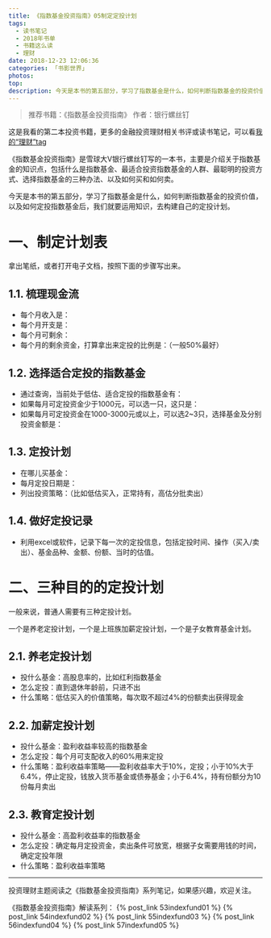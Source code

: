 ```yaml
---
title: 《指数基金投资指南》05制定定投计划
tags:
  - 读书笔记
  - 2018年书单
  - 书籍这么读
  - 理财
date: 2018-12-23 12:06:36
categories: 「书影世界」
photos:
top:
description: 今天是本书的第五部分，学习了指数基金是什么，如何判断指数基金的投资价值，以及如何定投指数基金后，我们就要运用知识，去构建自己的定投计划。
---
```

> 推荐书籍：《指数基金投资指南》 作者：银行螺丝钉

这是我看的第二本投资书籍，更多的金融投资理财相关书评或读书笔记，可以看[我的“理财”tag](http://dannii.cc/tags/finance/)

《指数基金投资指南》是雪球大V银行螺丝钉写的一本书，主要是介绍关于指数基金的知识点，包括什么是指数基金、最适合投资指数基金的人群、最聪明的投资方式、选择指数基金的三种办法、以及如何买和如何卖。

今天是本书的第五部分，学习了指数基金是什么，如何判断指数基金的投资价值，以及如何定投指数基金后，我们就要运用知识，去构建自己的定投计划。

# 一、制定计划表

拿出笔纸，或者打开电子文档，按照下面的步骤写出来。

## 1.1. 梳理现金流

- 每个月收入是：
- 每个月开支是：
- 每个月可剩余：
- 每个月的剩余资金，打算拿出来定投的比例是：（一般50%最好）

## 1.2. 选择适合定投的指数基金

- 通过查询，当前处于低估、适合定投的指数基金有：
- 如果每月可定投资金少于1000元，可以选一只，这只是：
- 如果每月可定投资金在1000-3000元或以上，可以选2~3只，选择基金及分别投资金额是：

## 1.3. 定投计划

- 在哪儿买基金：
- 每月定投日期是：
- 列出投资策略：（比如低估买入，正常持有，高估分批卖出）

## 1.4. 做好定投记录

- 利用excel或软件，记录下每一次的定投信息，包括定投时间、操作（买入/卖出）、基金品种、金额、份额、当时的估值。

# 二、三种目的的定投计划

一般来说，普通人需要有三种定投计划。

一个是养老定投计划，一个是上班族加薪定投计划，一个是子女教育基金计划。

## 2.1. 养老定投计划

- 投什么基金：高股息率的，比如红利指数基金
- 怎么定投：直到退休年龄前，只进不出
- 什么策略：低估买入的价值策略，每次取不超过4%的份额卖出获得现金

## 2.2. 加薪定投计划

- 投什么基金：盈利收益率较高的指数基金
- 怎么定投：每个月可支配收入的60%用来定投
- 什么策略：盈利收益率策略——盈利收益率大于10%，定投；小于10%大于6.4%，停止定投，钱放入货币基金或债券基金；小于6.4%，持有份额分为10份每月卖出

## 2.3. 教育定投计划

- 投什么基金：高盈利收益率的指数基金
- 怎么定投：确定每月定投资金，卖出条件可放宽，根据子女需要用钱的时间，确定定投年限
- 什么策略：盈利收益率策略

---

投资理财主题阅读之《指数基金投资指南》系列笔记，如果感兴趣，欢迎关注。

《指数基金投资指南》解读系列：
{% post_link 53indexfund01 %}
{% post_link 54indexfund02 %}
{% post_link 55indexfund03 %}
{% post_link 56indexfund04 %}
{% post_link 57indexfund05 %}